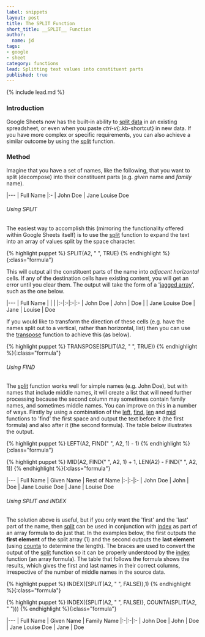 ```yaml
---
label: snippets
layout: post
title: The SPLIT Function
short_title: __SPLIT__ Function
author:
  name: jd
tags:
- google
- sheet
category: functions
lead: Splitting text values into constituent parts
published: true
---
```

{% include lead.md %}

### Introduction

Google Sheets now has the built-in ability to [split data][2] in an existing spreadsheet, or even when you paste *ctrl-v*{:.kb-shortcut} in new data. If you have more complex or specific requirements, you can also achieve a similar outcome by using the [split][1] function.

### Method

Imagine that you have a set of names, like the following, that you want to split (decompose) into their constituent parts (e.g. _given_ name and _family_ name).

|---
| Full Name
|:-
| John Doe
| Jane Louise Doe

###### Using SPLIT

The easiest way to accomplish this (mirroring the functionality offered within Google Sheets itself) is to use the [split][1] function to expand the text into an array of values split by the space character.

{% highlight puppet %}
SPLIT(A2, " ", TRUE)
{% endhighlight %}{:class="formula"}

This will output all the constituent parts of the name into _adjacent horizontal_ cells. If any of the destination cells have existing content, you will get an error until you clear them. The output will take the form of a '[jagged array][9]', such as the one below.

|---
| Full Name | | |
|:-|:-|:-|:-
| John Doe | John | Doe |
| Jane Louise Doe | Jane | Louise | Doe

If you would like to transform the direction of these cells (e.g. have the names split out to a vertical, rather than horizontal, list) then you can use the [transpose][8] function to achieve this (as below).

{% highlight puppet %}
TRANSPOSE(SPLIT(A2, " ", TRUE))
{% endhighlight %}{:class="formula"}

###### Using FIND

The [split][1] function works well for simple names (e.g. John Doe), but with names that include middle names, it will create a list that will need further processing because the second column may sometimes contain family names, and sometimes middle names. You can improve on this in a number of ways. Firstly by using a combination of the [left][3], [find][7], [len][5] and [mid][4] functions to 'find' the first space and output the text before it (the first formula) and also after it (the second formula). The table below illustrates the output.

{% highlight puppet %}
LEFT(A2, FIND(" ", A2, 1) - 1)
{% endhighlight %}{:class="formula"}

{% highlight puppet %}
MID(A2, FIND(" ", A2, 1) + 1, LEN(A2) - FIND(" ", A2, 1))
{% endhighlight %}{:class="formula"}

|---
| Full Name | Given Name | Rest of Name
|:-|:-|:-
| John Doe | John | Doe
| Jane Louise Doe | Jane | Louise Doe

###### Using SPLIT and INDEX

The solution above is useful, but if you only want the 'first' and the 'last' part of the name, then [split][1] can be used in conjunction with [index][6] as part of an array formula to do just that. In the examples below, the first outputs the __first element__ of the split array (1) and the second outputs the __last element__ (using [counta][10] to determine the length). The braces are used to convert the output of the [split][1] function so it can be properly understood by the [index][6] function (an array formula). The table that follows the formula shows the results, which gives the first and last names in their correct columns, irrespective of the number of middle names in the source data.

{% highlight puppet %}
INDEX({SPLIT(A2, " ", FALSE)},1)
{% endhighlight %}{:class="formula"}

{% highlight puppet %}
INDEX({SPLIT(A2, " ", FALSE)}, COUNTA(SPLIT(A2, " ")))
{% endhighlight %}{:class="formula"}

|---
| Full Name | Given Name | Family Name
|:-|:-|:-
| John Doe | John | Doe
| Jane Louise Doe | Jane | Doe

[1]: https://support.google.com/docs/answer/3094136 "How to use the SPLIT function"
[2]: https://support.google.com/docs/answer/6325535 "Split Text into Columns"
[3]: https://support.google.com/docs/answer/3094079 "How to use the LEFT function"
[4]: https://support.google.com/docs/answer/3094129 "How to use the MID function"
[5]: https://support.google.com/docs/answer/3094081 "How to use the LEN function"
[6]: https://support.google.com/docs/answer/3098242 "How to use the INDEX function"
[7]: https://support.google.com/docs/answer/3094126 "How to use the FIND function"
[8]: https://support.google.com/docs/answer/3094262 "How to use the TRANSPOSE function"
[9]: https://en.wikipedia.org/wiki/Jagged_array "Jagged Array - Wikipedia"
[10]: https://support.google.com/docs/answer/3093991 "How to use the COUNTA function"